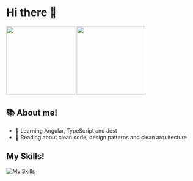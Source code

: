 # Hi there :wave:

<div>
  <img height="180em" src="https://github-readme-stats.vercel.app/api?username=Lucassec1&show_icons=true&theme=radical&include_all_commits=true&count_private=true"/>
  <img height="180em" src="https://github-readme-stats.vercel.app/api/top-langs/?username=Lucassec1&layout=compact&langs_count=7&theme=radical"/>
</div>
  
## :books: About me!
- 🌱 Learning Angular, TypeScript and Jest
- :blue_book: Reading about clean code, design patterns and clean arquitecture
  
## My Skills!
  
[![My Skills](https://skillicons.dev/icons?i=html,css,js,ts,react)](https://skillicons.dev)
